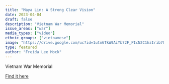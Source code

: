 ```yaml
---
title: "Maya Lin: A Strong Clear Vision"
date: 2023-04-04
draft: false
description: "Vietnam War Memorial"
issue_areas: ["war"]
media_types: ["video"]
ethnic_groups: ["vietnamese"]
image: "https://drive.google.com/uc?id=1utn6TkW9AiYb72F_PIcN2C1hzIrib7Qv"
type: featured
author: "Freida Lee Mock"
---
```


Vietnam War Memorial

[Find it here](https://video.alexanderstreet.com/watch/maya-lin-a-strong-clear-vision?context=channel:freida-lee-mock)
